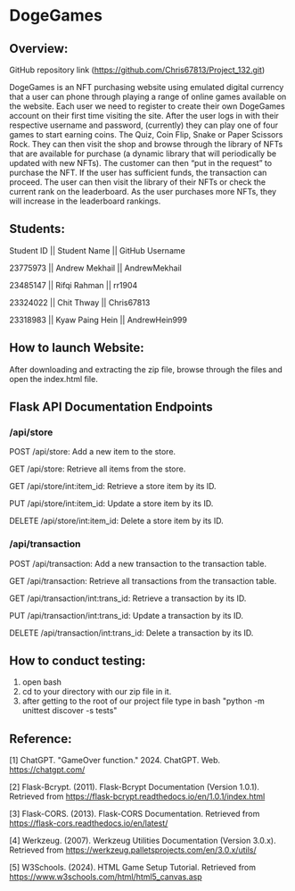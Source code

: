 # DogeGames
## Overview:
GitHub repository link (https://github.com/Chris67813/Project_132.git)

DogeGames is an NFT purchasing website using emulated digital currency that a user can phone through playing a range of online games available on the website. 
Each user we need to register to create their own DogeGames account on their first time visiting the site. After the user logs in with their respective username and password, 
(currently) they can play one of four games to start earning coins. The Quiz, Coin Flip, Snake or Paper Scissors Rock. They can then visit the shop and browse through the 
library of NFTs that are available for purchase (a dynamic library that will periodically be updated with new NFTs). The customer can then “put in the request” to purchase the NFT. 
If the user has sufficient funds, the transaction can proceed. The user can then visit the library of their NFTs or check the current rank on the leaderboard. As the user purchases more 
NFTs, they will increase in the leaderboard rankings. 


## Students:

Student ID || Student Name    || GitHub Username

23775973   || Andrew Mekhail  || AndrewMekhail

23485147   || Rifqi Rahman    || rr1904

23324022   || Chit Thway      || Chris67813

23318983   || Kyaw Paing Hein || AndrewHein999



## How to launch Website:

After downloading and extracting the zip file, browse through the files and open the index.html file.

## Flask API Documentation Endpoints

### /api/store

POST /api/store: Add a new item to the store.

GET /api/store: Retrieve all items from the store.

GET /api/store/int:item_id: Retrieve a store item by its ID.

PUT /api/store/int:item_id: Update a store item by its ID.

DELETE /api/store/int:item_id: Delete a store item by its ID.




### /api/transaction

POST /api/transaction: Add a new transaction to the transaction table.

GET /api/transaction: Retrieve all transactions from the transaction table.

GET /api/transaction/int:trans_id: Retrieve a transaction by its ID.

PUT /api/transaction/int:trans_id: Update a transaction by its ID.

DELETE /api/transaction/int:trans_id: Delete a transaction by its ID.


## How to conduct testing:
1. open bash
2. cd to your directory with our zip file in it.
3. after getting to the root of our project file type in bash "python -m unittest discover -s tests"

## Reference:
[1] ChatGPT. "GameOver function." 2024. ChatGPT. Web. https://chatgpt.com/

[2] Flask-Bcrypt. (2011). Flask-Bcrypt Documentation (Version 1.0.1). Retrieved from https://flask-bcrypt.readthedocs.io/en/1.0.1/index.html

[3] Flask-CORS. (2013). Flask-CORS Documentation. Retrieved from https://flask-cors.readthedocs.io/en/latest/

[4] Werkzeug. (2007). Werkzeug Utilities Documentation (Version 3.0.x). Retrieved from https://werkzeug.palletsprojects.com/en/3.0.x/utils/

[5] W3Schools. (2024). HTML Game Setup Tutorial. Retrieved from https://www.w3schools.com/html/html5_canvas.asp
   


